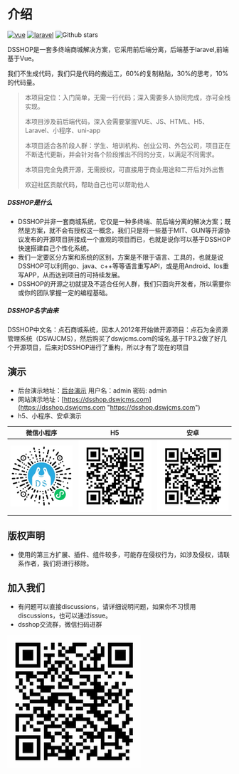 # 介绍
[![vue](https://img.shields.io/badge/vue-2.6.10-brightgreen.svg "vue")](https://github.com/vuejs/vue "vue") [![laravel](https://img.shields.io/badge/laravel-7.30.6-brightgreen.svg "laravel")](https://github.com/laravel/laravel "laravel") ![Github stars](https://img.shields.io/github/stars/dspurl/dsshop.svg)

DSSHOP是一套多终端商城解决方案，它采用前后端分离，后端基于laravel,前端基于Vue。

我们不生成代码，我们只是代码的搬运工，60%的复制粘贴，30%的思考，10%的代码量。

> 本项目定位：入门简单，无需一行代码；深入需要多人协同完成，亦可全栈实现。
>
> 本项目涉及前后端代码，深入会需要掌握VUE、JS、HTML、H5、Laravel、小程序、uni-app
>
> 本项目适合各阶段人群：学生、培训机构、创业公司、外包公司，项目正在不断迭代更新，并会针对各个阶段推出不同的分支，以满足不同需求。
>
> 本项目完全免费开源，无需授权，可直接用于商业用途和二开后对外出售
>
> 欢迎社区贡献代码，帮助自己也可以帮助他人

##### DSSHOP是什么

- DSSHOP并非一套商城系统，它仅是一种多终端、前后端分离的解决方案；既然是方案，就不会有授权这一概念，我们只是将一些基于MIT、GUN等开源协议发布的开源项目拼接成一个直观的项目而已，也就是说你可以基于DSSHOP快速搭建自己个性化系统。
- 我们一定要区分方案和系统的区别，方案是不限于语言、工具的，也就是说DSSHOP可以利用go、java、c++等等语言重写API，或是用Android、Ios重写APP，从而达到项目的可持续发展。
- DSSHOP的开源之初就提及不适合任何人群，我们只面向开发者，所以需要你或你的团队掌握一定的编程基础。

##### DSSHOP名字由来

DSSHOP中文名：点石商城系统，因本人2012年开始做开源项目：点石为金资源管理系统（DSWJCMS），然后购买了dswjcms.com的域名,基于TP3.2做了好几个开源项目，后来对DSSHOP进行了重构，所以才有了现在的项目

## 演示
- 后台演示地址：[后台演示](https://dsshop.dswjcms.com/admin "后台演示") 用户名：admin 密码: admin
- 网站演示地址：[https://dsshop.dswjcms.com](https://dsshop.dswjcms.com "https://dsshop.dswjcms.com")
- h5、小程序、安卓演示

微信小程序 | H5 | 安卓
---|---|---
![](/image/gh_e79e7cd855e7_258.jpg) | ![](/image/13.png) | ![](/image/1618405140569.png)

## 版权声明
- 使用的第三方扩展、插件、组件较多，可能存在侵权行为，如涉及侵权，请联系作者，我们将进行移除。
## 加入我们
- 有问题可以直接discussions，请详细说明问题，如果你不习惯用discussions，也可以通过issue。
- dsshop交流群，微信扫码进群

![](/image/12.png)